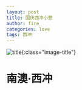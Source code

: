 ```yaml
---
layout: post
title: 国庆西冲小憩
author: fire
categories: love 
tags: 西冲
---
```


![title](https://image.sideproject.cn/titlex/title_007.jpg){:class="image-title"}

南澳·西冲
===
